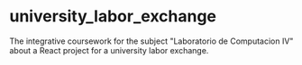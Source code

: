 # university_labor_exchange
The integrative coursework for the subject "Laboratorio de Computacion IV" about a React project for a university labor exchange.

